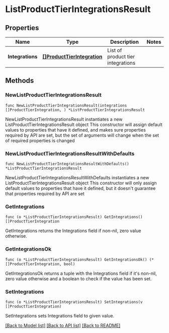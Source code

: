 # ListProductTierIntegrationsResult

## Properties

Name | Type | Description | Notes
------------ | ------------- | ------------- | -------------
**Integrations** | [**[]ProductTierIntegration**](ProductTierIntegration.md) | List of product tier integrations | 

## Methods

### NewListProductTierIntegrationsResult

`func NewListProductTierIntegrationsResult(integrations []ProductTierIntegration, ) *ListProductTierIntegrationsResult`

NewListProductTierIntegrationsResult instantiates a new ListProductTierIntegrationsResult object
This constructor will assign default values to properties that have it defined,
and makes sure properties required by API are set, but the set of arguments
will change when the set of required properties is changed

### NewListProductTierIntegrationsResultWithDefaults

`func NewListProductTierIntegrationsResultWithDefaults() *ListProductTierIntegrationsResult`

NewListProductTierIntegrationsResultWithDefaults instantiates a new ListProductTierIntegrationsResult object
This constructor will only assign default values to properties that have it defined,
but it doesn't guarantee that properties required by API are set

### GetIntegrations

`func (o *ListProductTierIntegrationsResult) GetIntegrations() []ProductTierIntegration`

GetIntegrations returns the Integrations field if non-nil, zero value otherwise.

### GetIntegrationsOk

`func (o *ListProductTierIntegrationsResult) GetIntegrationsOk() (*[]ProductTierIntegration, bool)`

GetIntegrationsOk returns a tuple with the Integrations field if it's non-nil, zero value otherwise
and a boolean to check if the value has been set.

### SetIntegrations

`func (o *ListProductTierIntegrationsResult) SetIntegrations(v []ProductTierIntegration)`

SetIntegrations sets Integrations field to given value.



[[Back to Model list]](../README.md#documentation-for-models) [[Back to API list]](../README.md#documentation-for-api-endpoints) [[Back to README]](../README.md)


